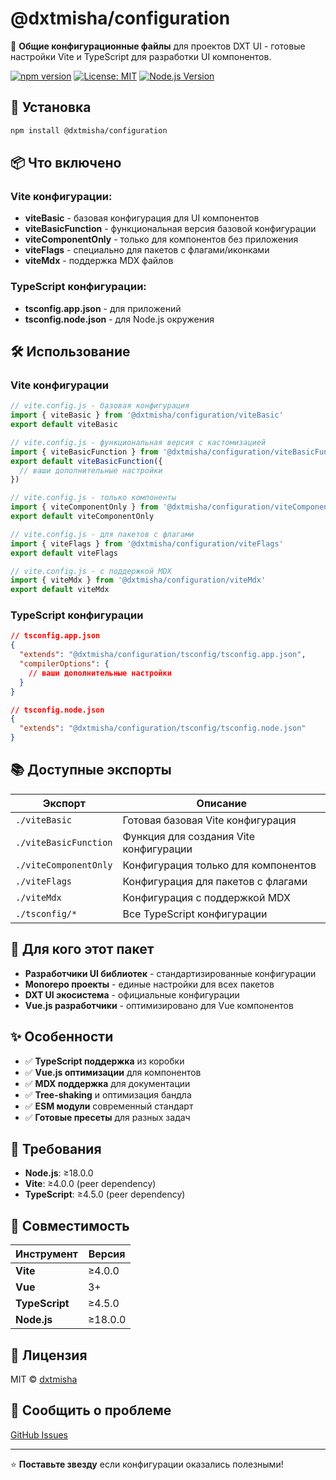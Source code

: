 # @dxtmisha/configuration

🔧 **Общие конфигурационные файлы** для проектов DXT UI - готовые настройки Vite и TypeScript для разработки UI компонентов.

[![npm version](https://badge.fury.io/js/@dxt-ui%2Fconfiguration.svg)](https://www.npmjs.com/package/@dxtmisha/configuration)
[![License: MIT](https://img.shields.io/badge/License-MIT-yellow.svg)](https://opensource.org/licenses/MIT)
[![Node.js Version](https://img.shields.io/badge/node-%3E%3D18.0.0-brightgreen)](https://nodejs.org/)

## 🚀 Установка

```bash
npm install @dxtmisha/configuration
```

## 📦 Что включено

### Vite конфигурации:
- **viteBasic** - базовая конфигурация для UI компонентов
- **viteBasicFunction** - функциональная версия базовой конфигурации
- **viteComponentOnly** - только для компонентов без приложения
- **viteFlags** - специально для пакетов с флагами/иконками
- **viteMdx** - поддержка MDX файлов

### TypeScript конфигурации:
- **tsconfig.app.json** - для приложений
- **tsconfig.node.json** - для Node.js окружения

## 🛠️ Использование

### Vite конфигурации

```javascript
// vite.config.js - базовая конфигурация
import { viteBasic } from '@dxtmisha/configuration/viteBasic'
export default viteBasic

// vite.config.js - функциональная версия с кастомизацией
import { viteBasicFunction } from '@dxtmisha/configuration/viteBasicFunction'
export default viteBasicFunction({
  // ваши дополнительные настройки
})

// vite.config.js - только компоненты
import { viteComponentOnly } from '@dxtmisha/configuration/viteComponentOnly'
export default viteComponentOnly

// vite.config.js - для пакетов с флагами
import { viteFlags } from '@dxtmisha/configuration/viteFlags'
export default viteFlags

// vite.config.js - с поддержкой MDX
import { viteMdx } from '@dxtmisha/configuration/viteMdx'
export default viteMdx
```

### TypeScript конфигурации

```json lines
// tsconfig.app.json
{
  "extends": "@dxtmisha/configuration/tsconfig/tsconfig.app.json",
  "compilerOptions": {
    // ваши дополнительные настройки
  }
}

// tsconfig.node.json  
{
  "extends": "@dxtmisha/configuration/tsconfig/tsconfig.node.json"
}
```

## 📚 Доступные экспорты

| Экспорт | Описание |
|---------|----------|
| `./viteBasic` | Готовая базовая Vite конфигурация |
| `./viteBasicFunction` | Функция для создания Vite конфигурации |
| `./viteComponentOnly` | Конфигурация только для компонентов |
| `./viteFlags` | Конфигурация для пакетов с флагами |
| `./viteMdx` | Конфигурация с поддержкой MDX |
| `./tsconfig/*` | Все TypeScript конфигурации |

## 🎯 Для кого этот пакет

- **Разработчики UI библиотек** - стандартизированные конфигурации
- **Monorepo проекты** - единые настройки для всех пакетов  
- **DXT UI экосистема** - официальные конфигурации
- **Vue.js разработчики** - оптимизировано для Vue компонентов

## ✨ Особенности

- ✅ **TypeScript поддержка** из коробки
- ✅ **Vue.js оптимизации** для компонентов
- ✅ **MDX поддержка** для документации
- ✅ **Tree-shaking** и оптимизация бандла
- ✅ **ESM модули** современный стандарт
- ✅ **Готовые пресеты** для разных задач

## 🔧 Требования

- **Node.js**: ≥18.0.0
- **Vite**: ≥4.0.0 (peer dependency)
- **TypeScript**: ≥4.5.0 (peer dependency)

## 🤝 Совместимость

| Инструмент | Версия |
|------------|--------|
| **Vite** | ≥4.0.0 |
| **Vue** | 3+ |
| **TypeScript** | ≥4.5.0 |
| **Node.js** | ≥18.0.0 |

## 📄 Лицензия

MIT © [dxtmisha](https://github.com/dxtmisha)

## 🐛 Сообщить о проблеме

[GitHub Issues](https://github.com/dxtmisha/dxt-ui/issues)

---

⭐ **Поставьте звезду** если конфигурации оказались полезными!
